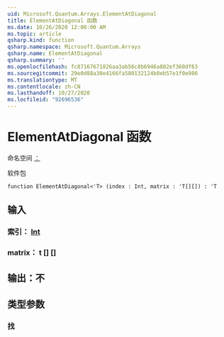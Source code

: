 ```yaml
---
uid: Microsoft.Quantum.Arrays.ElementAtDiagonal
title: ElementAtDiagonal 函数
ms.date: 10/26/2020 12:00:00 AM
ms.topic: article
qsharp.kind: function
qsharp.namespace: Microsoft.Quantum.Arrays
qsharp.name: ElementAtDiagonal
qsharp.summary: ''
ms.openlocfilehash: fc87167671826aa3ab56c8b6946a802ef360df63
ms.sourcegitcommit: 29e0d88a30e4166fa580132124b0eb57e1f0e986
ms.translationtype: MT
ms.contentlocale: zh-CN
ms.lasthandoff: 10/27/2020
ms.locfileid: "92696536"
---
```

# <a name="elementatdiagonal-function"></a>ElementAtDiagonal 函数

命名空间 [：](xref:Microsoft.Quantum.Arrays)

软件包 [](https://nuget.org/packages/)




```qsharp
function ElementAtDiagonal<'T> (index : Int, matrix : 'T[][]) : 'T
```


## <a name="input"></a>输入

### <a name="index--int"></a>索引： [Int](xref:microsoft.quantum.lang-ref.int)




### <a name="matrix--t"></a>matrix： t [] []





## <a name="output--t"></a>输出：不



## <a name="type-parameters"></a>类型参数

### <a name="t"></a>找

